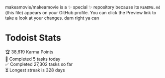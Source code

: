 makeamovie/makeamovie is a ✨ special ✨ repository because its `README.md` (this file) appears on your GitHub profile.
You can click the Preview link to take a look at your changes. darn right ya can

# Todoist Stats

<!-- TODO-IST:START -->
🏆  38,619 Karma Points           
🌸  Completed 5 tasks today           
✅  Completed 27,302 tasks so far           
⏳  Longest streak is 328 days
<!-- TODO-IST:END -->